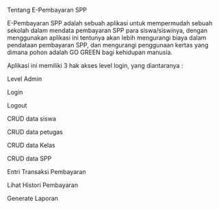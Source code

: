 Tentang E-Pembayaran SPP

E-Pembayaran SPP adalah sebuah aplikasi untuk mempermudah sebuah sekolah dalam mendata pembayaran SPP para siswa/siswinya, dengan menggunakan aplikasi ini tentunya akan lebih mengurangi biaya dalam pendataan pembayaran SPP, dan mengurangi penggunaan kertas yang dimana pohon adalah GO GREEN bagi kehidupan manusia.

Aplikasi ini memiliki 3 hak akses level login, yang diantaranya :

Level Admin

Login

Logout

CRUD data siswa

CRUD data petugas

CRUD data Kelas

CRUD data SPP

Entri Transaksi Pembayaran

Lihat Histori Pembayaran

Generate Laporan
